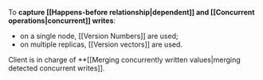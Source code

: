 To **capture [[Happens-before relationship|dependent]] and [[Concurrent operations|concurrent]] writes**:
- on a single node, [[Version Numbers]] are used;
- on multiple replicas, [[Version vectors]] are used.

Client is in charge of **[[Merging concurrently written values|merging detected concurrent writes]].